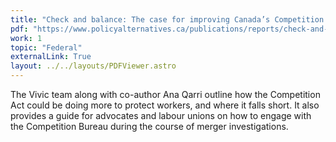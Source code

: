 ```yaml
---
title: "Check and balance: The case for improving Canada’s Competition Act to protect workers"
pdf: "https://www.policyalternatives.ca/publications/reports/check-and-balance"
work: 1
topic: "Federal"
externalLink: True
layout: ../../layouts/PDFViewer.astro
---
```


The Vivic team along with co-author Ana Qarri outline how the Competition Act could
be doing more to protect workers, and where it falls short. It also provides a guide
for advocates and labour unions on how to engage with the Competition Bureau during
the course of merger investigations.
